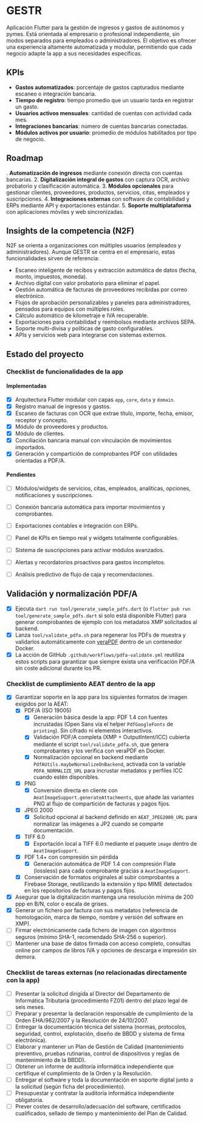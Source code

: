 # GESTR
Aplicación Flutter para la gestión de ingresos y gastos de autónomos y pymes. Está orientada al empresario o profesional independiente, sin modos separados para empleados o administradores. El objetivo es ofrecer una experiencia altamente automatizada y modular, permitiendo que cada negocio adapte la app a sus necesidades específicas.

## KPIs
- **Gastos automatizados**: porcentaje de gastos capturados mediante escaneo o integración bancaria.
- **Tiempo de registro**: tiempo promedio que un usuario tarda en registrar un gasto.
- **Usuarios activos mensuales**: cantidad de cuentas con actividad cada mes.
- **Integraciones bancarias**: número de cuentas bancarias conectadas.
- **Módulos activos por usuario**: promedio de módulos habilitados por tipo de negocio.

## Roadmap
. **Automatización de ingresos** mediante conexión directa con cuentas bancarias.
2. **Digitalización integral de gastos** con captura OCR, archivo probatorio y clasificación automática.
3. **Módulos opcionales** para gestionar clientes, proveedores, productos, servicios, citas, empleados y suscripciones.
4. **Integraciones externas** con software de contabilidad y ERPs mediante API y exportaciones estándar.
5. **Soporte multiplataforma** con aplicaciones móviles y web sincronizadas.

## Insights de la competencia (N2F)
N2F se orienta a organizaciones con múltiples usuarios (empleados y administradores). Aunque GESTR se centra en el empresario, estas funcionalidades sirven de referencia:
- Escaneo inteligente de recibos y extracción automática de datos (fecha, monto, impuestos, moneda).
- Archivo digital con valor probatorio para eliminar el papel.
- Gestión automática de facturas de proveedores recibidas por correo electrónico.
- Flujos de aprobación personalizables y paneles para administradores, pensados para equipos con múltiples roles.
- Cálculo automático de kilometraje e IVA recuperable.
- Exportaciones para contabilidad y reembolsos mediante archivos SEPA.
- Soporte multi-divisa y políticas de gasto configurables.
- APIs y servicios web para integrarse con sistemas externos.

## Estado del proyecto
### Checklist de funcionalidades de la app

#### Implementadas
- [x] Arquitectura Flutter modular con capas `app`, `core`, `data` y `domain`.
- [x] Registro manual de ingresos y gastos.
- [x] Escaneo de facturas con OCR que extrae título, importe, fecha, emisor, receptor y concepto.
- [x] Módulo de proveedores y productos.
- [x] Módulo de clientes.
- [x] Conciliación bancaria manual con vinculación de movimientos importados.
- [x] Generación y compartición de comprobantes PDF con utilidades orientadas a PDF/A.

#### Pendientes
- [ ] Módulos/widgets de servicios, citas, empleados, analíticas, opciones, notificaciones y suscripciones.
- [ ] Conexión bancaria automática para importar movimientos y comprobantes.
- [ ] Exportaciones contables e integración con ERPs.

- [ ] Panel de KPIs en tiempo real y widgets totalmente configurables.
- [ ] Sistema de suscripciones para activar módulos avanzados.
- [ ] Alertas y recordatorios proactivos para gastos incompletos.
- [ ] Análisis predictivo de flujo de caja y recomendaciones.

## Validación y normalización PDF/A
- [x] Ejecuta `dart run tool/generate_sample_pdfs.dart` (o `flutter pub run tool/generate_sample_pdfs.dart` si solo está disponible Flutter) para generar comprobantes de ejemplo con los metadatos XMP solicitados al backend.
- [x] Lanza `tool/validate_pdfa.sh` para regenerar los PDFs de muestra y validarlos automáticamente con [veraPDF](https://verapdf.org/) dentro de un contenedor Docker.
- [x] La acción de GitHub `.github/workflows/pdfa-validate.yml` reutiliza estos scripts para garantizar que siempre exista una verificación PDF/A sin coste adicional durante los PR.

### Checklist de cumplimiento AEAT dentro de la app
- [x] Garantizar soporte en la app para los siguientes formatos de imagen exigidos por la AEAT:
  - [x] PDF/A (ISO 19005)
    - [x] Generación básica desde la app: PDF 1.4 con fuentes incrustadas (Open Sans vía el helper `PdfGoogleFonts` de `printing`). Sin cifrado ni elementos interactivos.
    - [x] Validación PDF/A completa (XMP + OutputIntent/ICC) cubierta mediante el script `tool/validate_pdfa.sh`, que genera comprobantes y los verifica con veraPDF en Docker.
    - [x] Normalización opcional en backend mediante `PdfAUtils.maybeNormalizeOnBackend`, activada con la variable `PDFA_NORMALIZE_URL` para incrustar metadatos y perfiles ICC cuando estén disponibles.
  - [x] PNG
    - [x] Conversión directa en cliente con `AeatImageSupport.generateAttachments`, que añade las variantes PNG al flujo de compartición de facturas y pagos fijos.
  - [x] JPEG 2000
    - [x] Solicitud opcional al backend definido en `AEAT_JPEG2000_URL` para normalizar las imágenes a JP2 cuando se comparte documentación.
  - [x] TIFF 6.0
    - [x] Exportación local a TIFF 6.0 mediante el paquete `image` dentro de `AeatImageSupport`.
  - [x] PDF 1.4+ con compresión sin pérdida
    - [x] Generación automática de PDF 1.4 con compresión Flate (lossless) para cada comprobante gracias a `AeatImageSupport`.
  - [x] Conservación de formatos originales al subir comprobantes a Firebase Storage, reutilizando la extensión y tipo MIME detectados en los repositorios de facturas y pagos fijos.
- [x] Asegurar que la digitalización mantenga una resolución mínima de 200 ppp en B/N, color o escala de grises.
- [x] Generar un fichero por factura con sus metadatos (referencia de homologación, marca de tiempo, nombre y versión del software en XMP).
- [ ] Firmar electrónicamente cada fichero de imagen con algoritmos seguros (mínimo SHA-1, recomendado SHA-256 o superior).
- [ ] Mantener una base de datos firmada con acceso completo, consultas online por campos de libros IVA y opciones de descarga e impresión sin demora.

### Checklist de tareas externas (no relacionadas directamente con la app)
- [ ] Presentar la solicitud dirigida al Director del Departamento de Informática Tributaria (procedimiento FZ01) dentro del plazo legal de seis meses.
- [ ] Preparar y presentar la declaración responsable de cumplimiento de la Orden EHA/962/2007 y la Resolución de 24/10/2007.
- [ ] Entregar la documentación técnica del sistema (normas, protocolos, seguridad, control, explotación, diseño de BBDD y sistema de firma electrónica).
- [ ] Elaborar y mantener un Plan de Gestión de Calidad (mantenimiento preventivo, pruebas rutinarias, control de dispositivos y reglas de mantenimiento de la BBDD).
- [ ] Obtener un informe de auditoría informática independiente que certifique el cumplimiento de la Orden y la Resolución.
- [ ] Entregar el software y toda la documentación en soporte digital junto a la solicitud (según ficha del procedimiento).
- [ ] Presupuestar y contratar la auditoría informática independiente obligatoria.
- [ ] Prever costes de desarrollo/adecuación del software, certificados cualificados, sellado de tiempo y mantenimiento del Plan de Calidad.
